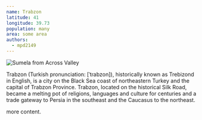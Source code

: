 ```yaml
---
name: Trabzon
latitude: 41
longitude: 39.73
population: many
area: some area
authors:
  - mpd2149
---
```


![Sumela from Across Valley](https://upload.wikimedia.org/wikipedia/commons/thumb/d/db/Sumela_From_Across_Valley.JPG/1600px-Sumela_From_Across_Valley.JPG)

Trabzon (Turkish pronunciation: [ˈtɾabzon]), historically known as Trebizond in English, is a city on the Black Sea coast of northeastern Turkey and the capital of Trabzon Province. Trabzon, located on the historical Silk Road, became a melting pot of religions, languages and culture for centuries and a trade gateway to Persia in the southeast and the Caucasus to the northeast.

more content.
